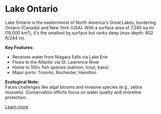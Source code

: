 # Lake Ontario

Lake Ontario is the easternmost of North America's Great Lakes, bordering Ontario (Canada) and New York (USA). With a surface area of 7,340 sq mi (19,000 km²), it's the smallest by surface but ranks deep (max depth: 802 ft/244 m). 

**Key Features:**
- Receives water from Niagara Falls via Lake Erie
- Flows to the Atlantic via St. Lawrence River
- Home to 100+ fish species (salmon, trout, bass)
- Major ports: Toronto, Rochester, Hamilton

**Ecological Note:**  
Faces challenges like algal blooms and invasive species (e.g., zebra mussels). Conservation efforts focus on water quality and shoreline protection.

[Learn more](https://www.ontario.ca/page/lake-ontario)
